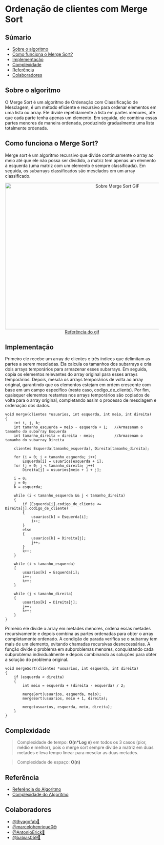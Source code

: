 # Ordenação de clientes com Merge Sort

## Súmario
<div>
  <ul>
    <li><a href="#sobre-o-algoritmo">Sobre o algoritmo</a></li>
    <li><a href="#como-funciona-o-merge-sort">Como funciona o Merge Sort?</a></li>
    <li><a href="#implementação">Implementação</a></li>
    <li><a href="#complexidade">Complexidade</a></li>
    <li><a href="#referência">Referência</a></li>
    <li><a href="#colaboradores">Colaboradores</a></li>
  </ul>
</div>


## Sobre o algoritmo

<p>O Merge Sort é um algoritmo de Ordenação com Classificação de Mesclagem, é um método eficiente e recursivo para ordenar elementos em uma lista ou array. Ele divide repetidamente a lista em partes menores, até que cada parte tenha apenas um elemento. Em seguida, ele combina essas partes menores de maneira ordenada, produzindo gradualmente uma lista totalmente ordenada.</p>

## Como funciona o Merge Sort?

<p> Merge sort é um algoritmo recursivo que divide continuamente o array ao meio até que ele não possa ser dividido, a matriz tem apenas um elemento à esquerda (uma matriz com um elemento é sempre classificada). Em seguida, os subarrays classificados são mesclados em um array classificado.</p>

<p align="center">
  <img src="https://upload.wikimedia.org/wikipedia/commons/c/cc/Merge-sort-example-300px.gif" alt="Sobre Merge Sort GIF" width="720" height="480">
  <br>
  <a href="https://en.m.wikipedia.org/wiki/File:Merge-sort-example-300px.gif">Referência do gif</a>
</p>

## Implementação

<p>
Primeiro ele recebe um array de clientes e três índices que delimitam as partes a serem mescladas. Ela calcula os tamanhos dos subarrays e cria dois arrays temporários para armazenar esses subarrays. Em seguida, copia os elementos relevantes do array original para esses arrays temporários. Depois, mescla os arrays temporários de volta ao array original, garantindo que os elementos estejam em ordem crescente com base em um campo específico (neste caso, codigo_de_cliente). Por fim, quaisquer elementos restantes nos arrays temporários são copiados de volta para o array original, completando assim o processo de mesclagem e ordenação dos dados.
</p>

```
void merge(clientes *usuarios, int esquerda, int meio, int direita)
{
    int i, j, k; 
    int tamanho_esquerda = meio - esquerda + 1;   //Armazenam o tamanho do subarray Esquerda
    int tamanho_direita = direita - meio;         //Armazenam o tamanho do subarray Direita

    clientes Esquerda[tamanho_esquerda], Direita[tamanho_direita];

    for (i = 0; i < tamanho_esquerda; i++)
        Esquerda[i] = usuarios[esquerda + i];
    for (j = 0; j < tamanho_direita; j++)
        Direita[j] = usuarios[meio + 1 + j];

    i = 0;
    j = 0;
    k = esquerda;

    while (i < tamanho_esquerda && j < tamanho_direita)
    {
        if (Esquerda[i].codigo_de_cliente <= Direita[j].codigo_de_cliente)
        {
            usuarios[k] = Esquerda[i];
            i++;
        }
        else
        {
            usuarios[k] = Direita[j];
            j++;
        }
        k++;
    }

    while (i < tamanho_esquerda)
    {
        usuarios[k] = Esquerda[i];
        i++;
        k++;
    }

    while (j < tamanho_direita)
    {
        usuarios[k] = Direita[j];
        j++;
        k++;
    }
}
```

<p>
Primeiro ele divide o array em metades menores, ordena essas metades recursivamente e depois combina as partes ordenadas para obter o array completamente ordenado. A condição de parada verifica se o subarray tem mais de um elemento, evitando chamadas recursivas desnecessárias. A função divide o problema em subproblemas menores, conquistando cada subproblema individualmente e depois combinando as soluções para obter a solução do problema original.
</p>


```
void mergeSort(clientes *usuarios, int esquerda, int direita)
{
    if (esquerda < direita)
    {
        int meio = esquerda + (direita - esquerda) / 2;

        mergeSort(usuarios, esquerda, meio);
        mergeSort(usuarios, meio + 1, direita);

        merge(usuarios, esquerda, meio, direita);
    }
}
```

## Complexidade

> Complexidade de tempo: **O(n*Log n)** em todos os 3 casos (pior, médio e melhor), pois o merge sort sempre divide a matriz em duas metades e leva tempo linear para mesclar as duas metades.

> Complexidade de espaço: **O(n)**


## Referência
<div>
  <ul>
    <li><a href="https://www.geeksforgeeks.org/merge-sort/">Referência do Algoritmo</a></li>
    <li><a href="https://www.geeksforgeeks.org/time-and-space-complexity-analysis-of-merge-sort/">Complexidade do Algoritmo</a></li>
</div>

## Colaboradores
<div>
  <ul>
    <li><a href="https://github.com/thyagofab" >@thyagofab👾</a></li>
    <li><a href="https://github.com/marcelohenrique0" >@marcelohenrique0🤓</a></li>
    <li><a href="https://github.com/AntonioErick" >@AntonioErick🤠</a></li>
    <li><a href="https://github.com/babias059" >@babias059🌷</a></li>
  </ul>
</div>
